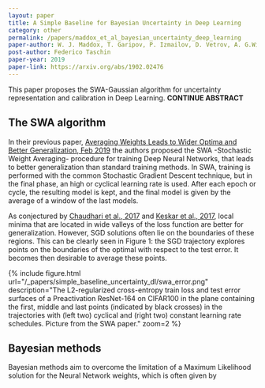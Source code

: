 ```yaml
---
layout: paper
title: A Simple Baseline for Bayesian Uncertainty in Deep Learning
category: other
permalink: /papers/maddox_et_al_bayesian_uncertainty_deep_learning
paper-author: W. J. Maddox, T. Garipov, P. Izmailov, D. Vetrov, A. G.Wilson
post-author: Federico Taschin
paper-year: 2019
paper-link: https://arxiv.org/abs/1902.02476
---
```

<!--
Disclaimer and authorship:
This article is provided for free only for your personal informational and entertainment purposes. No commercial use of it is allowed.

Please note there might be mistakes. We would be grateful to receive (constructive) criticism if you spot any. You can reach us at: ai.campus.ai@gmail.com or directly open an issue on our github repo: https://github.com/CampusAI/CampusAI.github.io

If considering to use the text please cite the original author/s of the lecture/paper.
Furthermore, please acknowledge our work by adding a link to our website: https://campusai.github.io/ and citing our names: Oleguer Canal and Federico Taschin.
-->
This paper proposes the SWA-Gaussian algorithm for uncertainty representation and calibration in
Deep Learning. **CONTINUE ABSTRACT**


## The SWA algorithm
In their previous paper,
[Averaging Weights Leads to Wider Optima and Better Generalization, Feb 2019](https://arxiv.org/abs/1803.05407)
the authors proposed the SWA -Stochastic Weight Averaging- procedure for
training Deep Neural Networks, that leads to better generalization than standard training
methods. In SWA, training is performed with the common Stochastic Gradient Descent technique,
but in the final phase, an high or cyclical learning rate is used. After each epoch or cycle,
the resulting model is kept, and the final model is given by the average of a window of the
last models. 

As conjectured by [Chaudhari et al., 2017](https://arxiv.org/abs/1611.01838) and
[Keskar et al., 2017](https://arxiv.org/abs/1609.04836), local minima that are located in wide
valleys of the loss function are better for generalization. However, SGD solutions often lie on
the boundaries of these regions. This can be clearly seen in Figure 1: the SGD trajectory
explores points on the boundaries of the optimal with respect to the test error. It becomes then
desirable to average these points.

{% include figure.html url="/_papers/simple_baseline_uncertainty_dl/swa_error.png"
description="The L2-regularized cross-entropy train loss and test error surfaces of a
Preactivation ResNet-164 on CIFAR100 in the plane containing the first, middle and last points
(indicated by black crosses) in the trajectories with (left two) cyclical and (right two)
constant learning rate schedules. Picture from the SWA paper."
zoom=2 %}

## Bayesian methods
Bayesian methods aim to overcome the limitation of a Maximum Likelihood solution for the Neural
Network weights, which is often given by
